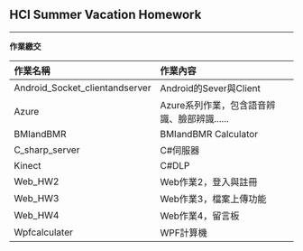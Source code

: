 ## HCI Summer Vacation Homework

---

**作業繳交**

|作業名稱|作業內容|
|:------ |:----------- |
|Android_Socket_clientandserver|Android的Sever與Client|
|Azure|Azure系列作業，包含語音辨識、臉部辨識......|
|BMIandBMR|BMIandBMR Calculator|
|C_sharp_server|C#伺服器|
|Kinect|C#DLP|
|Web_HW2|Web作業2，登入與註冊|
|Web_HW3|Web作業3，檔案上傳功能|
|Web_HW4|Web作業4，留言板|
|Wpfcalculater|WPF計算機|

